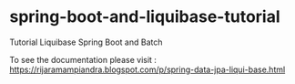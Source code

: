 # spring-boot-and-liquibase-tutorial
Tutorial Liquibase Spring Boot and Batch


To see the documentation please visit :
https://rijaramampiandra.blogspot.com/p/spring-data-jpa-liqui-base.html
